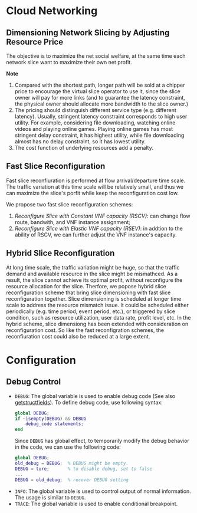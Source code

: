 # Cloud Networking
## Dimensioning Network Slicing by Adjusting Resource Price
The objective is to maximize the net social welfare, at the same time each network slice want to maximize their own net profit. 

**Note**
1. Compared with the shortest path, longer path will be sold at a chipper price to encourage the virtual slice operator to use it, since the slice owner will pay for more links (and to guarantee the latency constraint, the physical owner should allocate more bandwidth to the slice owner.)
2. The pricing should distinguish different service type (e.g. different latency).
Usually, stringent latency constraint corresponds to high user utility. 
For example, considering file downloading, watching online videos and playing online games. 
Playing online games has most stringent delay constraint, it has highest utility, while file downloading almost has no delay constraint, so it has lowest utility.
3. The cost function of underlying resources add a penalty. 

## Fast Slice Reconfiguration

Fast slice reconfiuration is performed at flow arrival/departure time scale. 
The traffic variation at this time scale will be relatively small, and thus we can maximize the slice's porfit while keep the reconfiguration cost low.

We propose two fast slice reconfiguration schemes:
1. *Reconfigure Slice with Constant VNF capacity (RSCV)*: can change flow route, bandwith, and VNF instance assignment;
2. *Reconfigure Slice with Elastic VNF capacity (RSEV)*: in addtion to the ability of RSCV, we can further adjust the VNF instance's capacity.


## Hybrid Slice Reconfiguration

At long time scale, the traffic variation might be huge, so that the traffic demand and available resource in the slice might be mismathced.
As a result, the slice cannot achieve its optimal profit, without reconfigure the resource allocation for the slice.
Therfore, we popose hybrid slice reconfiguration scheme that bring slice dimensioning with fast slice reconfiguration together.
Slice dimensioning is scheduled at longer time scale to address the resource mismatch issue.
It could be scheduled either periodically (e.g. time period, event period, etc.), or triggered by slice condition, such as resource utilization, user data rate, profit level, etc.
In the hybrid scheme, slice dimensiong has been extended with consideration on reconfiguration cost.
So like the fast reconfigration schemes, the reconfiuration cost could also be reduced at a large extent.

# Configuration  
## Debug Control
* `DEBUG`: The global variable is used to enable debug code (See also [getstructfields](E:/workspace/Matlab/Projects/Language/getstructfields.m)). To define debug code, use following syntax:
    ```matlab {.line-numbers}
    global DEBUG;
    if ~isempty(DEBUG) && DEBUG
        debug_code statements;
    end
    ``` 
    Since `DEBUG` has global effect, to temporarily modify the debug behavior in the code, we can use the following code:
    ```matlab {.line-numbers}
    global DEBUG;
    old_debug = DEBUG;  % DEBUG might be empty.
    DEBUG = ture;       % to disable debug, set to false
    ...
    DEBUG = old_debug;  % recover DEBUG setting
    ```
* `INFO`: The global variable is used to control output of normal information. The usage is similar to `DEBUG`.
* `TRACE`: The global variable is used to enable conditional breakpoint.
